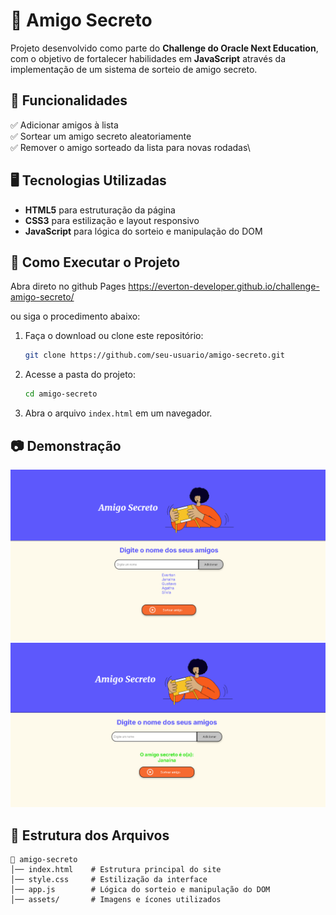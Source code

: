 # 🎁 Amigo Secreto

Projeto desenvolvido como parte do **Challenge do Oracle Next Education**, com o objetivo de fortalecer habilidades em **JavaScript** através da implementação de um sistema de sorteio de amigo secreto.

## 📌 Funcionalidades

✅ Adicionar amigos à lista\
✅ Sortear um amigo secreto aleatoriamente\
✅ Remover o amigo sorteado da lista para novas rodadas\

## 🖥️ Tecnologias Utilizadas

- **HTML5** para estruturação da página
- **CSS3** para estilização e layout responsivo
- **JavaScript** para lógica do sorteio e manipulação do DOM

## 🚀 Como Executar o Projeto

Abra direto no github Pages
https://everton-developer.github.io/challenge-amigo-secreto/

ou siga o procedimento abaixo:

1. Faça o download ou clone este repositório:
   ```bash
   git clone https://github.com/seu-usuario/amigo-secreto.git
   ```
2. Acesse a pasta do projeto:
   ```bash
   cd amigo-secreto
   ```
3. Abra o arquivo `index.html` em um navegador.

## 📷 Demonstração

![lista de nomes](assets/lista-de-nomes.png)
![nome sorteado](assets/nome-sorteado.png)

## 📌 Estrutura dos Arquivos

```
📂 amigo-secreto
│── index.html    # Estrutura principal do site  
│── style.css     # Estilização da interface  
│── app.js        # Lógica do sorteio e manipulação do DOM  
│── assets/       # Imagens e ícones utilizados  
```